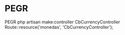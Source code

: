 # PEGR
PEGR
php artisan make:controller CbCurrencyController
Route::resource('monedas', 'CbCurrencyController');
